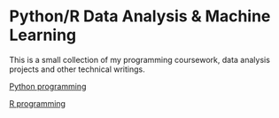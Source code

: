 # Python/R Data Analysis & Machine Learning

This is a small collection of my programming coursework, data analysis projects and other technical writings. 


[Python programming](https://github.com/schr0841/Python)

[R programming](https://github.com/schr0841/R)

